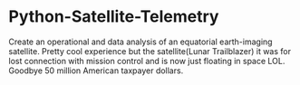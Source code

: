 # Python-Satellite-Telemetry

Create an operational and data analysis of an equatorial earth-imaging satellite. Pretty cool experience but the satellite(Lunar Trailblazer) it was for lost connection with mission control and is now just floating in space LOL. Goodbye 50 million American taxpayer dollars. 
